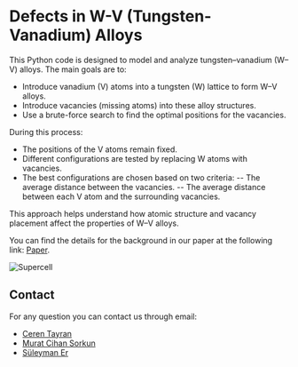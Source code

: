 # Defects in W-V (Tungsten-Vanadium) Alloys

This Python code is designed to model and analyze tungsten–vanadium (W–V) alloys. The main goals are to:

- Introduce vanadium (V) atoms into a tungsten (W) lattice to form W–V alloys.
- Introduce vacancies (missing atoms) into these alloy structures.
- Use a brute-force search to find the optimal positions for the vacancies.

During this process:

- The positions of the V atoms remain fixed.
- Different configurations are tested by replacing W atoms with vacancies.
- The best configurations are chosen based on two criteria:
-- The average distance between the vacancies.
-- The average distance between each V atom and the surrounding vacancies.

This approach helps understand how atomic structure and vacancy placement affect the properties of W–V alloys.



You can find the details for the background in our paper at the following link: [Paper](https://).

![Supercell]()

## Contact

For any question you can contact us through email:

- [Ceren Tayran](https://www.linkedin.com/in/ceren-tayran-2a3bb655/)
- [Murat Cihan Sorkun](https://www.linkedin.com/in/murat-cihan-sorkun/)
- [Süleyman Er](https://www.linkedin.com/in/suleymaner/)
